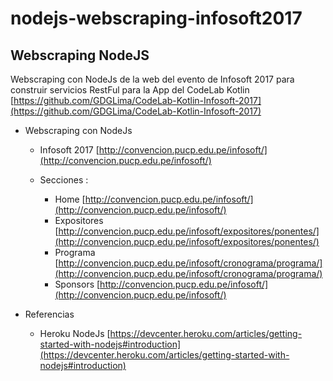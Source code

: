 # nodejs-webscraping-infosoft2017

## Webscraping NodeJS

Webscraping con NodeJs de la web del evento de Infosoft 2017  para construir servicios RestFul para la App del CodeLab Kotlin [https://github.com/GDGLima/CodeLab-Kotlin-Infosoft-2017](https://github.com/GDGLima/CodeLab-Kotlin-Infosoft-2017)

* Webscraping con NodeJs

  * Infosoft 2017 [http://convencion.pucp.edu.pe/infosoft/](http://convencion.pucp.edu.pe/infosoft/)
  
  * Secciones :
  
    * Home [http://convencion.pucp.edu.pe/infosoft/](http://convencion.pucp.edu.pe/infosoft/)
    * Expositores [http://convencion.pucp.edu.pe/infosoft/expositores/ponentes/](http://convencion.pucp.edu.pe/infosoft/expositores/ponentes/)
    * Programa [http://convencion.pucp.edu.pe/infosoft/cronograma/programa/](http://convencion.pucp.edu.pe/infosoft/cronograma/programa/)
    * Sponsors [http://convencion.pucp.edu.pe/infosoft/](http://convencion.pucp.edu.pe/infosoft/)
  
* Referencias

  * Heroku NodeJs [https://devcenter.heroku.com/articles/getting-started-with-nodejs#introduction](https://devcenter.heroku.com/articles/getting-started-with-nodejs#introduction)
  

